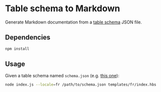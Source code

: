 # Table schema to Markdown

Generate Markdown documentation from a [table schema](https://frictionlessdata.io/specs/table-schema/) JSON file.

## Dependencies

```bash
npm install
```

## Usage

Given a table schema named `schema.json` (e.g. [this one](https://git.opendatafrance.net/scdl/subventions/blob/master/schema.json)):

```bash
node index.js --locale=fr /path/to/schema.json templates/fr/index.hbs
```
